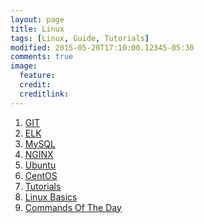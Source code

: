 ```yaml
---
layout: page
title: Linux
tags: [Linux, Guide, Tutorials]
modified: 2015-05-20T17:10:00.12345-05:30
comments: true
image:
  feature:
  credit:
  creditlink:
---
```


1. <a href="/linux/git"> GIT </a>
1. <a href="/linux/elk"> ELK </a>
1. <a href="/linux/mysql/"> MySQL </a>
1. <a href="/linux/nginx/"> NGINX </a>
1. <a href="/linux/ubuntu/"> Ubuntu </a>
1. <a href="/linux/centos/"> CentOS </a>
1. <a href="/linux/tutorials/"> Tutorials </a>
1. <a href="/linux/basics/"> Linux Basics </a>
1. <a href="/linux/commandsoftheday/"> Commands Of The Day</a>
